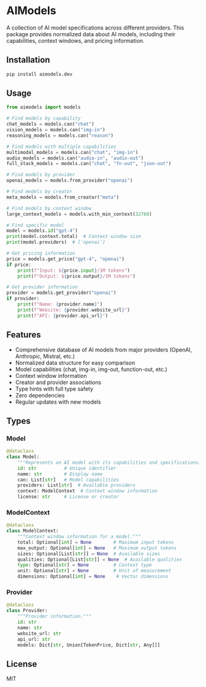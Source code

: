 # AIModels

A collection of AI model specifications across different providers. This package provides normalized data about AI models, including their capabilities, context windows, and pricing information.

## Installation

```bash
pip install aimodels.dev
```

## Usage

```python
from aimodels import models

# Find models by capability
chat_models = models.can("chat")
vision_models = models.can("img-in")
reasoning_models = models.can("reason")

# Find models with multiple capabilities
multimodal_models = models.can("chat", "img-in")
audio_models = models.can("audio-in", "audio-out")
full_stack_models = models.can("chat", "fn-out", "json-out")

# Find models by provider
openai_models = models.from_provider("openai")

# Find models by creator
meta_models = models.from_creator("meta")

# Find models by context window
large_context_models = models.with_min_context(32768)

# Find specific model
model = models.id("gpt-4")
print(model.context.total)  # Context window size
print(model.providers)  # ['openai']

# Get pricing information
price = models.get_price("gpt-4", "openai")
if price:
    print(f"Input: ${price.input}/1M tokens")
    print(f"Output: ${price.output}/1M tokens")

# Get provider information
provider = models.get_provider("openai")
if provider:
    print(f"Name: {provider.name}")
    print(f"Website: {provider.website_url}")
    print(f"API: {provider.api_url}")
```

## Features

- Comprehensive database of AI models from major providers (OpenAI, Anthropic, Mistral, etc.)
- Normalized data structure for easy comparison
- Model capabilities (chat, img-in, img-out, function-out, etc.)
- Context window information
- Creator and provider associations
- Type hints with full type safety
- Zero dependencies
- Regular updates with new models

## Types

### Model
```python
@dataclass
class Model:
    """Represents an AI model with its capabilities and specifications."""
    id: str          # Unique identifier
    name: str        # Display name
    can: List[str]   # Model capabilities
    providers: List[str]  # Available providers
    context: ModelContext  # Context window information
    license: str     # License or creator
```

### ModelContext
```python
@dataclass
class ModelContext:
    """Context window information for a model."""
    total: Optional[int] = None        # Maximum input tokens
    max_output: Optional[int] = None   # Maximum output tokens
    sizes: Optional[List[str]] = None  # Available sizes
    qualities: Optional[List[str]] = None  # Available qualities
    type: Optional[str] = None         # Context type
    unit: Optional[str] = None         # Unit of measurement
    dimensions: Optional[int] = None    # Vector dimensions
```

### Provider
```python
@dataclass
class Provider:
    """Provider information."""
    id: str
    name: str
    website_url: str
    api_url: str
    models: Dict[str, Union[TokenPrice, Dict[str, Any]]]
```

## License

MIT
